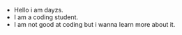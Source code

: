 - Hello i am dayzs. 
- I am a coding student.
- I am not good at coding but i wanna learn more about it.
